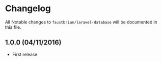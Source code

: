 # Changelog

All Notable changes to `faustbrian/laravel-database` will be documented in this file.

## 1.0.0 (04/11/2016)
- First release
